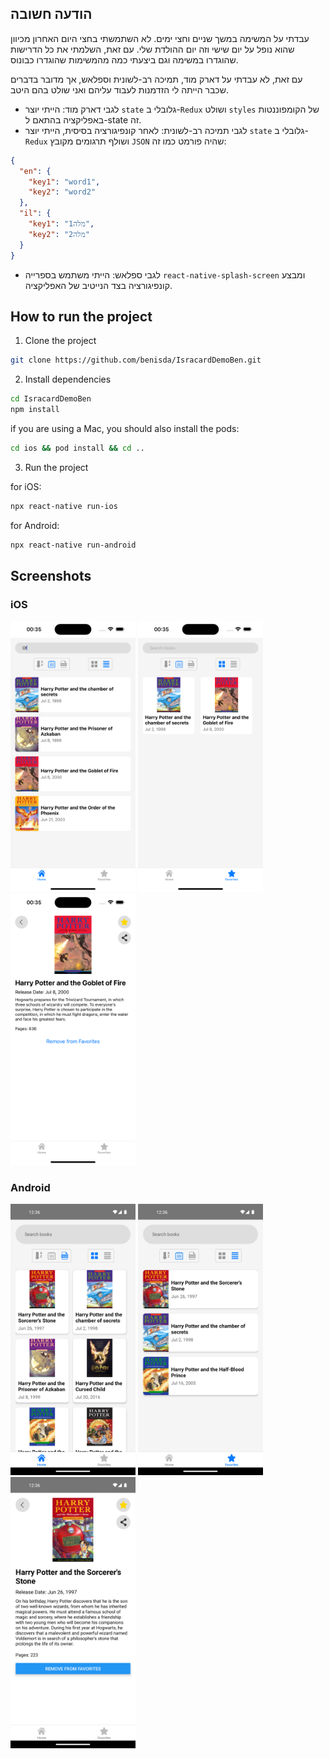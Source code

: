 


## הודעה חשובה

עבדתי על המשימה במשך שניים וחצי ימים. לא השתמשתי בחצי היום האחרון מכיוון שהוא נופל על יום שישי וזה יום ההולדת שלי. עם זאת, השלמתי את כל הדרישות שהוגדרו במשימה וגם ביצעתי כמה מהמשימות שהוגדרו כבונוס.

עם זאת, לא עבדתי על דארק מוד, תמיכה רב-לשונית וספלאש, אך מדובר בדברים שכבר הייתה לי הזדמנות לעבוד עליהם ואני שולט בהם היטב.

- לגבי דארק מוד: הייתי יוצר `state` גלובלי ב-`Redux` ושולט `styles` של הקומפוננטות באפליקציה בהתאם ל-state זה.
- לגבי תמיכה רב-לשונית: לאחר קונפיגורציה בסיסית, הייתי יוצר `state` גלובלי ב-`Redux` ושולף תרגומים מקובץ `JSON` שהיה פורמט כמו זה:
```json
{
  "en": {
    "key1": "word1",
    "key2": "word2"
  },
  "il": {
    "key1": "מלה1",
    "key2": "מלה2"
  }
}
```
- לגבי ספלאש: הייתי משתמש בספרייה `react-native-splash-screen` ומבצע קונפיגורציה בצד הנייטיב של האפליקציה.

## How to run the project

1. Clone the project
```bash
git clone https://github.com/benisda/IsracardDemoBen.git
```
2. Install dependencies
```bash
cd IsracardDemoBen
npm install
```
if you are using a Mac, you should also install the pods:
```bash
cd ios && pod install && cd ..
```

3. Run the project

for iOS:
```bash
npx react-native run-ios
```

for Android:
```bash
npx react-native run-android
```

## Screenshots

### iOS
<img src="./src/assets/screenshots/ios-home.png" width="200" />
<img src="./src/assets/screenshots/ios-favs.png" width="200" />
<img src="./src/assets/screenshots/ios-details.png" width="200" />

### Android
<img src="./src/assets/screenshots/android-home.png" width="200" />
<img src="./src/assets/screenshots/android-favs.png" width="200" />
<img src="./src/assets/screenshots/android-details.png" width="200" />